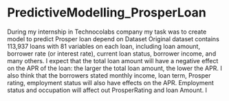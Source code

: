 # PredictiveModelling_ProsperLoan
During my internship in Technocolabs company my task was to create model to predict Prosper loan depend on Dataset
Original dataset contains 113,937 loans with 81 variables on each loan, including loan amount, borrower rate (or interest rate), current loan status, borrower income, and many others.
I expect that the total loan amount will have a negative effect on the APR of the loan: the larger the total loan amount, the lower the APR. I also think that the borrowers stated monthly income, loan term, Prosper rating, employment status will also have effects on the APR. Employment status and occupation will affect out ProsperRating and loan Amount.
I 
